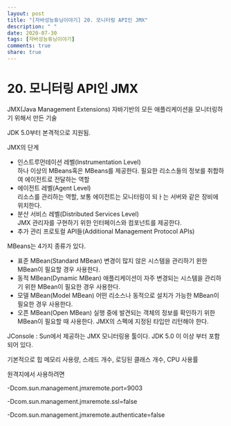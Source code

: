 ```yaml
---
layout: post
title: "[자바성능튜닝이야기] 20. 모니터링 API인 JMX"
description: " "
date: 2020-07-30
tags: [자바성능튜닝이야기]
comments: true
share: true
---
```



# 20. 모니터링 API인 JMX

JMX(Java Management Extensions) 자바기반의 모든 애플리케이션을 모니터링하기 위해서 만든 기술

JDK 5.0부터 본격적으로 지원됨.

JMX의 단계

-   인스트루먼테이션 레벨(Instrumentation Level)  
    하나 이상의 MBeans혹은 MBeans를 제공한다. 필요한 리소스들의 정보를 취합하여 에이전트로 전달하는 역할
-   에이전트 레벨(Agent Level)  
    리소스를 관리하는 역할, 보통 에이전트는 모니터링이 되ㅏ는 서버와 같은 장비에 위치한다.
-   분산 서비스 레벨(Distributed Services Level)  
    JMX 관리자를 구현하기 위한 인터페이스와 컴포넌트를 제공한다.
-   추가 관리 프로토컬 API들(Additional Management Protocol APIs)

MBeans는 4가지 종류가 있다.

-   표준 MBean(Standard MBean) 변경이 많지 않은 시스템을 관리하기 윈한 MBean이 필요할 경우 사용한다.
-   동적 MBean(Dynamic MBean) 애플리케이션이 자주 변경되는 시스템을 관리하기 위한 MBean이 필요한 경우 사용한다.
-   모델 MBean(Model MBean) 어떤 리소스나 동적으로 설치가 가능한 MBean이 필요한 경우 사용한다.
-   오픈 MBean(Open MBean) 실행 중에 발견되는 객체의 정보를 확인하기 위한 MBean이 필요할 때 사용한다. JMX의 스펙에 지정된 타입만 리턴해야 한다.

JConsole : Sun에서 제공하는 JMX 모니터링용 툴이다. JDK 5.0 이 이상 부터 포함되어 있다.

기본적으로 힙 메모리 사용량, 스레드 개수, 로딩된 클래스 개수, CPU 사용률

원격지에서 사용하려면

-Dcom.sun.management.jmxremote.port=9003

-Dcom.sun.management.jmxremote.ssl=false

-Dcom.sun.management.jmxremote.authenticate=false
